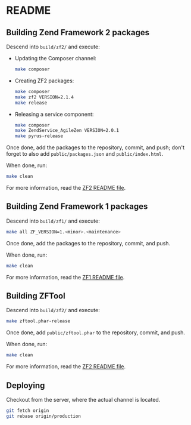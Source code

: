 README
======

Building Zend Framework 2 packages
----------------------------------

Descend into `build/zf2/` and execute:

- Updating the Composer channel:

  ```sh
  make composer
  ```

- Creating ZF2 packages:

  ```sh
  make composer
  make zf2 VERSION=2.1.4
  make release
  ```

- Releasing a service component:

  ```sh
  make composer
  make ZendService_AgileZen VERSION=2.0.1
  make pyrus-release
  ```

Once done, add the packages to the repository, commit, and push; don't forget to
also add `public/packages.json` and `public/index.html`.

When done, run:

```sh
make clean
```

For more information, read the [ZF2 README file](build/zf2/README.md).

Building Zend Framework 1 packages
----------------------------------

Descend into `build/zf1/` and execute:

```sh
make all ZF_VERSION=1.<minor>.<maintenance>
```

Once done, add the packages to the repository, commit, and push.

When done, run:

```sh
make clean
```

For more information, read the [ZF1 README file](build/zf1/README.md).

Building ZFTool
---------------

Descend into `build/zf2/` and execute:

```sh
make zftool.phar-release
```

Once done, add `public/zftool.phar` to the repository, commit, and push.

When done, run:

```sh
make clean
```

For more information, read the [ZF2 README file](build/zf2/README.md).
 
Deploying
---------

Checkout from the server, where the actual channel is located.

```sh
git fetch origin
git rebase origin/production
```
